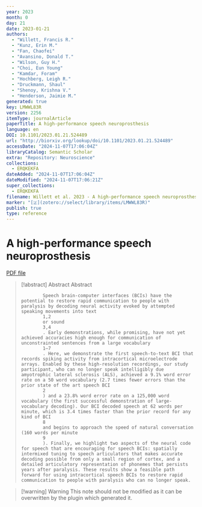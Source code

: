 ```yaml
---
year: 2023
month: 0
day: 21
date: 2023-01-21
authors:
  - "Willett, Francis R."
  - "Kunz, Erin M."
  - "Fan, Chaofei"
  - "Avansino, Donald T."
  - "Wilson, Guy H."
  - "Choi, Eun Young"
  - "Kamdar, Foram"
  - "Hochberg, Leigh R."
  - "Druckmann, Shaul"
  - "Shenoy, Krishna V."
  - "Henderson, Jaimie M."
generated: true
key: LMWWL83R
version: 2256
itemType: journalArticle
paperTitle: A high-performance speech neuroprosthesis
language: en
DOI: 10.1101/2023.01.21.524489
url: "http://biorxiv.org/lookup/doi/10.1101/2023.01.21.524489"
accessDate: "2024-11-07T17:06:04Z"
libraryCatalog: Semantic Scholar
extra: "Repository: Neuroscience"
collections:
  - ERQKEKFA
dateAdded: "2024-11-07T17:06:04Z"
dateModified: "2024-11-07T17:06:21Z"
super_collections:
  - ERQKEKFA
filename: Willett et al. 2023 - A high-performance speech neuroprosthesis.pdf
marker: "[🇿](zotero://select/library/items/LMWWL83R)"
publish: true
type: reference
---
```

# A high-performance speech neuroprosthesis

[PDF file](/Papers/PDFs/Willett%20et%20al.%202023%20-%20A%20high-performance%20speech%20neuroprosthesis.pdf)

> [!abstract] Abstract
> Abstract
>           
>             Speech brain-computer interfaces (BCIs) have the potential to restore rapid communication to people with paralysis by decoding neural activity evoked by attempted speaking movements into text
>             1,2
>             or sound
>             3,4
>             . Early demonstrations, while promising, have not yet achieved accuracies high enough for communication of unconstrainted sentences from a large vocabulary
>             1–7
>             . Here, we demonstrate the first speech-to-text BCI that records spiking activity from intracortical microelectrode arrays. Enabled by these high-resolution recordings, our study participant, who can no longer speak intelligibly due amyotrophic lateral sclerosis (ALS), achieved a 9.1% word error rate on a 50 word vocabulary (2.7 times fewer errors than the prior state of the art speech BCI
>             2
>             ) and a 23.8% word error rate on a 125,000 word vocabulary (the first successful demonstration of large-vocabulary decoding). Our BCI decoded speech at 62 words per minute, which is 3.4 times faster than the prior record for any kind of BCI
>             8
>             and begins to approach the speed of natural conversation (160 words per minute
>             9
>             ). Finally, we highlight two aspects of the neural code for speech that are encouraging for speech BCIs: spatially intermixed tuning to speech articulators that makes accurate decoding possible from only a small region of cortex, and a detailed articulatory representation of phonemes that persists years after paralysis. These results show a feasible path forward for using intracortical speech BCIs to restore rapid communication to people with paralysis who can no longer speak.

>[!warning] Warning
> This note should not be modified as it can be overwritten by the plugin which generated it.

